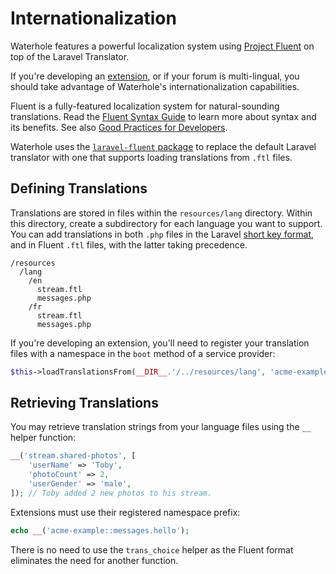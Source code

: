 # Internationalization

Waterhole features a powerful localization system using [Project Fluent](https://projectfluent.org) on top of the Laravel Translator.

If you're developing an [extension](./distribution.md), or if your forum is multi-lingual, you should take advantage of Waterhole's internationalization capabilities.

Fluent is a fully-featured localization system for natural-sounding translations. Read the [Fluent Syntax Guide](https://projectfluent.org/fluent/guide/) to learn more about syntax and its benefits. See also [Good Practices for Developers](https://github.com/projectfluent/fluent/wiki/Good-Practices-for-Developers).

Waterhole uses the [`laravel-fluent` package](https://github.com/jrmajor/laravel-fluent) to replace the default Laravel translator with one that supports loading translations from `.ftl` files.

## Defining Translations

Translations are stored in files within the `resources/lang` directory. Within this directory, create a subdirectory for each language you want to support. You can add translations in both `.php` files in the Laravel [short key format](https://laravel.com/docs/10.x/localization#using-short-keys), and in Fluent `.ftl` files, with the latter taking precedence.

```
/resources
  /lang
    /en
      stream.ftl
      messages.php
    /fr
      stream.ftl
      messages.php
```

If you're developing an extension, you'll need to register your translation files with a namespace in the `boot` method of a service provider:

```php
$this->loadTranslationsFrom(__DIR__.'/../resources/lang', 'acme-example');
```

## Retrieving Translations

You may retrieve translation strings from your language files using the `__` helper function:

```php
__('stream.shared-photos', [
    'userName' => 'Toby',
    'photoCount' => 2,
    'userGender' => 'male',
]); // Toby added 2 new photos to his stream.
```

Extensions must use their registered namespace prefix:

```php
echo __('acme-example::messages.hello');
```

There is no need to use the `trans_choice` helper as the Fluent format eliminates the need for another function.
